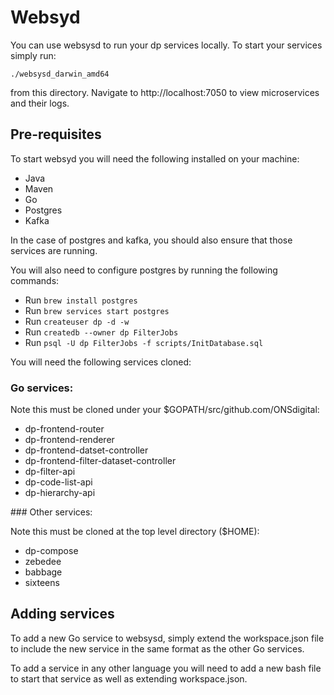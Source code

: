 # Websyd

You can use websysd to run your dp services locally. To start your services
simply run:

```
./websysd_darwin_amd64
```

from this directory. Navigate to http://localhost:7050 to view microservices and
their logs.

## Pre-requisites

To start websyd you will need the following installed on your machine:

- Java
- Maven
- Go
- Postgres
- Kafka

In the case of postgres and kafka, you should also ensure that those services
are running.

You will also need to configure postgres by running the following commands:

- Run ```brew install postgres```
- Run ```brew services start postgres```
- Run ```createuser dp -d -w```
- Run ```createdb --owner dp FilterJobs```
- Run ```psql -U dp FilterJobs -f scripts/InitDatabase.sql```

You will need the following services cloned:

### Go services:

Note this must be cloned under your $GOPATH/src/github.com/ONSdigital:

- dp-frontend-router
- dp-frontend-renderer
- dp-frontend-datset-controller
- dp-frontend-filter-dataset-controller
- dp-filter-api
- dp-code-list-api
- dp-hierarchy-api

### Other services:

Note this must be cloned at the top level directory ($HOME):

- dp-compose
- zebedee
- babbage
- sixteens

## Adding services

To add a new Go service to websysd, simply extend the workspace.json file to include
the new service in the same format as the other Go services.

To add a service in any other language you will need to add a new bash file to start
that service as well as extending workspace.json.
